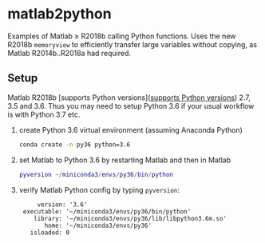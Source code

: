 # matlab2python
Examples of Matlab &ge; R2018b calling Python functions.
Uses the new R2018b `memoryview` to efficiently transfer large variables without copying, as Matlab R2014b..R2018a had required.

## Setup

Matlab R2018b
[supports Python versions]([supports Python versions](https://www.mathworks.com/help/matlab/matlab_external/system-requirements-for-matlab-engine-for-python.html)) 
2.7, 3.5 and 3.6.
Thus you may need to setup Python 3.6 if your usual workflow is with Python 3.7 etc.

1. create Python 3.6 virtual environment (assuming Anaconda Python)
   ```sh
   conda create -n py36 python=3.6
   ```
2. set Matlab to Python 3.6 by restarting Matlab and then in Matlab
   ```matlab
   pyversion ~/miniconda3/envs/py36/bin/python
   ```
3. verify Matlab Python config by typing `pyversion`:
   ```
        version: '3.6'
    executable: '~/miniconda3/envs/py36/bin/python'
       library: '~/miniconda3/envs/py36/lib/libpython3.6m.so'
          home: '~/miniconda3/envs/py36'
      isloaded: 0
   ```

